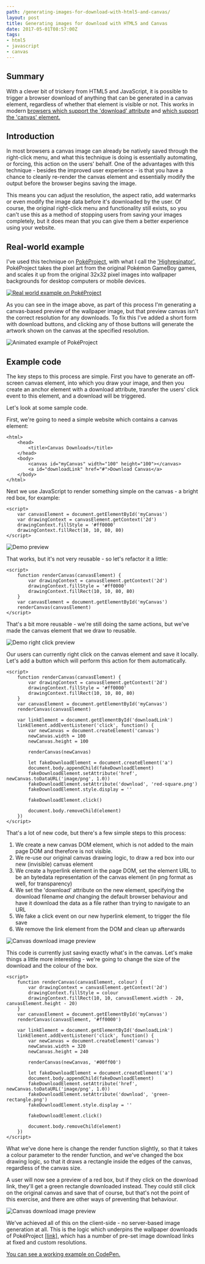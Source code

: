 ```yaml
---
path: /generating-images-for-download-with-html5-and-canvas/
layout: post
title: Generating images for download with HTML5 and Canvas
date: 2017-05-01T08:57:00Z
tags:
- html5
- javascript
- canvas
---
```


## Summary
With a clever bit of trickery from HTML5 and JavaScript, it is possible to trigger a browser download of anything that can be generated in a canvas element, regardless of whether that element is visible or not. This works in modern [browsers which support the 'download' attribute](https://caniuse.com/#feat=download) and [which support the 'canvas' element.](https://caniuse.com/#feat=canvas)

## Introduction
In most browsers a canvas image can already be natively saved through the right-click menu, and what this technique is doing is essentially automating, or forcing, this action on the users' behalf. One of the advantages with this technique - besides the improved user experience - is that you have a chance to cleanly re-render the canvas element and essentially modify the output before the browser begins saving the image. 

This means you can adjust the resolution, the aspect ratio, add watermarks or even modify the image data before it's downloaded by the user. Of course, the original right-click menu and functionality still exists, so you can't use this as a method of stopping users from saving your images completely, but it does mean that you can give them a better experience using your website.

## Real-world example
I've used this technique on [PokéProject](https://www.pokeproject.co.uk/), with what I call the ['Highresinator'.](https://www.pokeproject.co.uk/instagram/) PokéProject takes the pixel art from the original Pokémon GameBoy games, and scales it up from the original 32x32 pixel images into wallpaper backgrounds for desktop computers or mobile devices.

[![Real world example on PokéProject](/content/images/2017/04/pokeproject.png)](https://www.pokeproject.co.uk/instagram/gengar)

As you can see in the image above, as part of this process I'm generating a canvas-based preview of the wallpaper image, but that preview canvas isn't the correct resolution for any downloads. To fix this I've added a short form with download buttons, and clicking any of those buttons will generate the artwork shown on the canvas at the specified resolution.

![Animated example of PokéProject](/content/images/2017/04/downloadpokeproject.gif)

## Example code
The key steps to this process are simple. First you have to generate an off-screen canvas element, into which you draw your image, and then you create an anchor element with a download attribute, transfer the users' click event to this element, and a download will be triggered.

Let's look at some sample code. 

First, we're going to need a simple website which contains a canvas element:

	<html>
		<head>
			<title>Canvas Downloads</title>
		</head>
		<body>
			<canvas id="myCanvas" width="100" height="100"></canvas>
			<a id="downloadLink" href="#">Download Canvas</a>
		</body>
	</html>

Next we use JavaScript to render something simple on the canvas - a bright red box, for example:

	<script>
		var canvasElement = document.getElementById('myCanvas')
		var drawingContext = canvasElement.getContext('2d')
		drawingContext.fillStyle = '#ff0000'
		drawingContext.fillRect(10, 10, 80, 80)
	</script>

![Demo preview](/content/images/2017/04/preview.png)

That works, but it's not very reusable - so let's refactor it a little:

	<script>
		function renderCanvas(canvasElement) {
			var drawingContext = canvasElement.getContext('2d')
			drawingContext.fillStyle = '#ff0000'
			drawingContext.fillRect(10, 10, 80, 80)
		}
		var canvasElement = document.getElementById('myCanvas')
		renderCanvas(canvasElement)
	</script>

That's a bit more reusable - we're still doing the same actions, but we've made the canvas element that we draw to reusable.

![Demo right click preview](/content/images/2017/04/rightclickpreview.png)

Our users can currently right click on the canvas element and save it locally. Let's add a button which will perform this action for them automatically.

	<script>
		function renderCanvas(canvasElement) {
			var drawingContext = canvasElement.getContext('2d')
			drawingContext.fillStyle = '#ff0000'
			drawingContext.fillRect(10, 10, 80, 80)
		}
		var canvasElement = document.getElementById('myCanvas')
		renderCanvas(canvasElement)

		var linkElement = document.getElementById('downloadLink')
		linkElement.addEventListener('click', function() {
			var newCanvas = document.createElement('canvas')
			newCanvas.width = 100
			newCanvas.height = 100

			renderCanvas(newCanvas)

			let fakeDownloadElement = document.createElement('a')
		    document.body.appendChild(fakeDownloadElement)
		    fakeDownloadElement.setAttribute('href', newCanvas.toDataURL('image/png', 1.0))
		    fakeDownloadElement.setAttribute('download', 'red-square.png')
		    fakeDownloadElement.style.display = ''

		    fakeDownloadElement.click()

		    document.body.removeChild(element)
		})
	</script>

That's a lot of new code, but there's a few simple steps to this process:

1. We create a new canvas DOM element, which is not added to the main page DOM and therefore is not visible.
2. We re-use our original canvas drawing logic, to draw a red box into our new (invisible) canvas element
3. We create a hyperlink element in the page DOM, set the element URL to be an bytedata representation of the canvas element (in png format as well, for transparency)
4. We set the 'download' attribute on the new element, specifying the download filename _and_ changing the default browser behaviour and have it download the data as a file rather than trying to navigate to an URL
5. We fake a click event on our new hyperlink element, to trigger the file save
6. We remove the link element from the DOM and clean up afterwards

![Canvas download image preview](/content/images/2017/04/canvaspreview-2.gif)

This code is currently just saving exactly what's in the canvas. Let's make things a little more interesting - we're going to change the size of the download and the colour of the box.

	<script>
		function renderCanvas(canvasElement, colour) {
			var drawingContext = canvasElement.getContext('2d')
			drawingContext.fillStyle = colour
			drawingContext.fillRect(10, 10, canvasElement.width - 20, canvasElement.height - 20)
		}
		var canvasElement = document.getElementById('myCanvas')
		renderCanvas(canvasElement, '#ff0000')

		var linkElement = document.getElementById('downloadLink')
		linkElement.addEventListener('click', function() {
			var newCanvas = document.createElement('canvas')
			newCanvas.width = 320
			newCanvas.height = 240

			renderCanvas(newCanvas, '#00ff00')

			let fakeDownloadElement = document.createElement('a')
		    document.body.appendChild(fakeDownloadElement)
		    fakeDownloadElement.setAttribute('href', newCanvas.toDataURL('image/png', 1.0))
		    fakeDownloadElement.setAttribute('download', 'green-rectangle.png')
		    fakeDownloadElement.style.display = ''

		    fakeDownloadElement.click()

		    document.body.removeChild(element)
		})
	</script>

What we've done here is change the render function slightly, so that it takes a colour parameter to the render function, and we've changed the box drawing logic, so that it draws a rectangle inside the edges of the canvas, regardless of the canvas size. 

A user will now see a preview of a red box, but if they click on the download link, they'll get a green rectangle downloaded instead. They could still click on the original canvas and save that of course, but that's not the point of this exercise, and there are other ways of preventing that behaviour.

![Canvas download image preview](/content/images/2017/04/canvaspreview.gif)

We've achieved all of this on the client-side - no server-based image generation at all. This is the logic which underpins the wallpaper downloads of PokéProject [[link]](https://www.pokeproject.co.uk/), which has a number of pre-set image download links at fixed and custom resolutions.

[You can see a working example on CodePen.](https://codepen.io/psyked/pen/WjpaMQ)